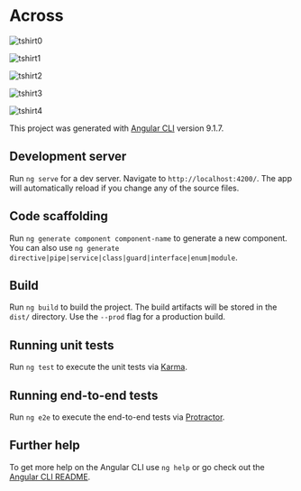 # Across


![tshirt0](https://user-images.githubusercontent.com/16877555/216920120-46c1b4fa-a1ea-442a-8b37-b0bf3726cbeb.png)





![tshirt1](https://user-images.githubusercontent.com/16877555/216920167-25f95b2e-9489-4f73-b580-6a3815011753.png)




![tshirt2](https://user-images.githubusercontent.com/16877555/216920225-c0477478-24ae-4d12-8a38-40e602575fc3.png)






![tshirt3](https://user-images.githubusercontent.com/16877555/216920267-00565f25-ba64-4c27-9b25-c3f4108e80d6.png)





![tshirt4](https://user-images.githubusercontent.com/16877555/216920284-2b3ebe88-56bd-46b1-bd60-7ab0be5f718b.png)




This project was generated with [Angular CLI](https://github.com/angular/angular-cli) version 9.1.7.

## Development server

Run `ng serve` for a dev server. Navigate to `http://localhost:4200/`. The app will automatically reload if you change any of the source files.

## Code scaffolding

Run `ng generate component component-name` to generate a new component. You can also use `ng generate directive|pipe|service|class|guard|interface|enum|module`.

## Build

Run `ng build` to build the project. The build artifacts will be stored in the `dist/` directory. Use the `--prod` flag for a production build.

## Running unit tests

Run `ng test` to execute the unit tests via [Karma](https://karma-runner.github.io).

## Running end-to-end tests

Run `ng e2e` to execute the end-to-end tests via [Protractor](http://www.protractortest.org/).

## Further help

To get more help on the Angular CLI use `ng help` or go check out the [Angular CLI README](https://github.com/angular/angular-cli/blob/master/README.md).
